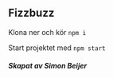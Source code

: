 ## Fizzbuzz

Klona ner och kör `npm i`

Start projektet med `npm start`

##### Skapat av Simon Beijer
